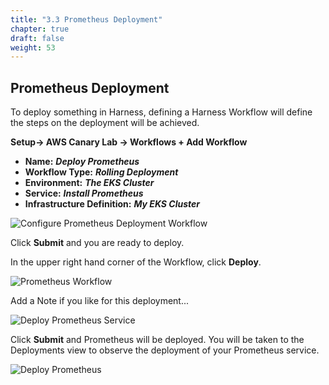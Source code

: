 ```yaml
---
title: "3.3 Prometheus Deployment"
chapter: true
draft: false
weight: 53
---
```


## Prometheus Deployment

To deploy something in Harness, defining a Harness Workflow will define the steps on the deployment will be achieved. 

**Setup-> AWS Canary Lab -> Workflows + Add Workflow**

* **Name:** ***Deploy Prometheus***
* **Workflow Type:** ***Rolling Deployment***
* **Environment:** ***The EKS Cluster***
* **Service:** ***Install Prometheus***
* **Infrastructure Definition:** ***My EKS Cluster***

![Configure Prometheus Deployment Workflow](/images/prometheus_workflow.png)

Click **Submit** and you are ready to deploy.

In the upper right hand corner of the Workflow, click **Deploy**.  

![Prometheus Workflow](/images/prometheus_deploy.png)

Add a Note if you like for this deployment...

![Deploy Prometheus Service](/images/new_deployment.png)

Click **Submit** and Prometheus will be deployed. You will be taken to the Deployments view to observe the deployment of your Prometheus service.

![Deploy Prometheus](/images/deployment_prometheus.png)
